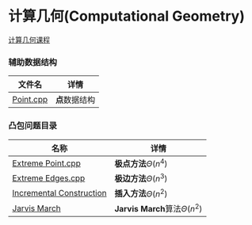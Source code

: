 # 计算几何(Computational Geometry)

[计算几何课程](https://www.bilibili.com/video/BV1ZE41177JM?p=10)



### 辅助数据结构

| 文件名                 | 详情           |
| ---------------------- | -------------- |
| [Point.cpp](Point.cpp) | **点**数据结构 |



### 凸包问题目录

| 名称                                                       | 详情                              |
| ---------------------------------------------------------- | --------------------------------- |
| [Extreme Point.cpp](Extreme%20Point.cpp)                   | **极点方法**$\Theta(n^4)$         |
| [Extreme Edges.cpp](Extreme%20Edges.cpp)                   | **极边方法**$\Theta(n^3)$         |
| [Incremental Construction](Incremental%20Construction.cpp) | **插入方法**$\Theta(n^2)$         |
| [Jarvis March](Jarvis%20March)                             | **Jarvis March**算法$\Theta(n^2)$ |

